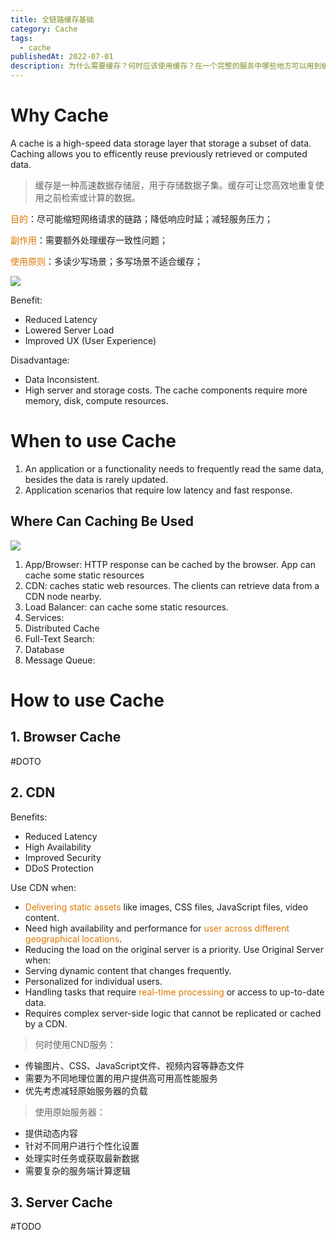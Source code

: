 ```yaml
---
title: 全链路缓存基础
category: Cache
tags:
  - cache
publishedAt: 2022-07-01
description: 为什么需要缓存？何时应该使用缓存？在一个完整的服务中哪些地方可以用到缓存？
---
```


# Why Cache

A cache is a high-speed data storage layer that storage a subset of data. Caching allows you to efficently reuse previously retrieved or computed data.

> 缓存是一种高速数据存储层，用于存储数据子集。缓存可让您高效地重复使用之前检索或计算的数据。

<font color="#de7802">目的</font>：尽可能缩短网络请求的链路；降低响应时延；减轻服务压力；

<font color="#de7802">副作用</font>：需要额外处理缓存一致性问题；

<font color="#de7802">使用原则</font>：多读少写场景；多写场景不适合缓存；


![](/images/systemDesign-Cache.png)

Benefit:
- Reduced Latency
- Lowered Server Load
- Improved UX (User Experience)

Disadvantage:
- Data Inconsistent. 
- High server and storage costs. The cache components require more memory, disk, compute resources.

# When to use Cache

1. An application or a functionality needs to frequently read the same data, besides the data is rarely updated.
2. Application scenarios that require low latency and fast response.

## Where Can Caching Be Used
  
![](/images/cache-cachesystem.png)

1. App/Browser: HTTP response can be cached by the browser. App can cache some static resources
2. CDN: caches static web resources. The clients can retrieve data from a CDN node nearby.
3. Load Balancer: can cache some static resources.
4. Services:
5. Distributed Cache
6. Full-Text Search:
7. Database
8. Message Queue:
# How to use Cache
##  1. Browser Cache

#DOTO


## 2. CDN
Benefits:
- Reduced Latency
- High Availability
- Improved Security
- DDoS Protection

Use CDN when:
- <font color="#de7802">Delivering static assets</font> like images, CSS files, JavaScript files, video content.
- Need high availability and performance for <font color="#de7802">user across different geographical locations</font>.
- Reducing the load on the original server is a priority.
Use Original Server when:
- Serving dynamic content that changes frequently.
- Personalized for individual users.
- Handling tasks that require <font color="#de7802">real-time processing</font> or access to up-to-date data.
- Requires complex server-side logic that cannot be replicated or cached by a CDN.

>何时使用CND服务：
- 传输图片、CSS、JavaScript文件、视频内容等静态文件
- 需要为不同地理位置的用户提供高可用高性能服务
- 优先考虑减轻原始服务器的负载

>使用原始服务器：
- 提供动态内容
- 针对不同用户进行个性化设置
- 处理实时任务或获取最新数据
- 需要复杂的服务端计算逻辑


## 3. Server Cache

#TODO 





